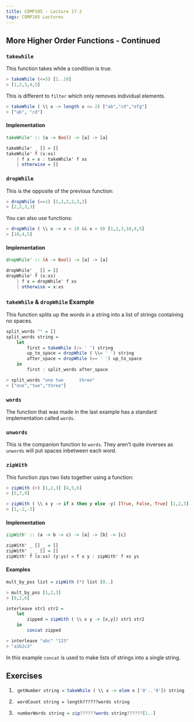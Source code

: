 ```yaml
---
title: COMP105 - Lecture 17-2
tags: COMP105 Lectures
---
```

## More Higher Order Functions - Continued
### `takewhile`
This function takes while a condition is true.

```haskell
> takeWhile (<=5) [1..10]
> [1,2,3,4,5]
```

This is different to `filter` which only removes individual elements. 

```haskell
> takeWhile ( \\ x -> length x <= 2) ["ab","cd","efg"]
> ["ab", "cd"]
```

#### Implementation

```haskell
takeWhile' :: (a -> Bool) -> [a] -> [a]

takeWhile' _ [] = []
takeWhile' f (x:xs)
	| f x = x : takeWhile' f xs
	| otherwise = []
```

### `dropWhile`
This is the opposite of the previous function:

```haskell
> dropWhile (==1) [1,1,2,2,3,3]
> [2,2,3,3]
```

You can also use functions:

```haskell
> dropWhile ( \\ x -> x < 10 && x > 0) [1,2,3,10,4,5]
> [10,4,5]
```

#### Implementation

```haskell
dropWhile' :: (A -> Bool) -> [a] -> [a]

dropWhile' _ [] = []
dropWhile' f (x:xs)
	| f x = dropWhile' f xs
	| otherwise = x:xs
```

### `takeWhile` & `dropWhile` Example
This function splits up the words in a string into a list of strings containing no spaces.

```haskell
split_words "" = []
split_words string =
	let
		first = takeWhile (/= ' ') string
		up_to_space = dropWhile ( \\= ' ') string
		after_space = dropWhile (== ' ') up_to_space
	in
		first : split_words after_space

> split_words "one two		three"
> ["one","two","three"]
```

### `words`
The function that was made in the last example has a standard implementation called `words`.

### `unwords`
This is the companion function to `words`. They aren't quite inverses as `unwords` will put spaces inbetween each word.

### `zipWith`
This function zips two lists together using a function:

```haskell
> zipWith (+) [1,2,3] [4,5,6]
> [5,7,9]

> zipWith ( \\ x y -> if x then y else -y) [True, False, True] [1,2,3]
> [1,-2,-3]
```

#### Implementation

```haskell
zipWith' :: (a -> b -> c) -> [a] -> [b] -> [c]

zipWith' _ [] _ = []
zipWith' _ _ [] = []
zipWith' f (x:xs) (y:ys) = f x y : zipWith' f xs ys
```

#### Examples

```haskell
mult_by_pos list = zipWith (*) list [0..]

> mult_by_pos [1,2,3]
> [0,2,6]
```

```haskell
interleave str1 str2 = 
	let
		zipped = zipWith ( \\ x y -> [x,y]) str1 str2
	in
		concat zipped

> interleave "abc" "123"
> "a1b2c3"
```

In this example `concat` is used to make lists of strings into a single string.

## Exercises
1. ```haskell
	getNumber string = takeWhile ( \\ x -> elem x ['0'..'9']) string
	```

1. ```hasell
	wordCount string = length??????words string
	```

1. ```haskell
	numberWords string = zip??????words string??????[1..]
	```